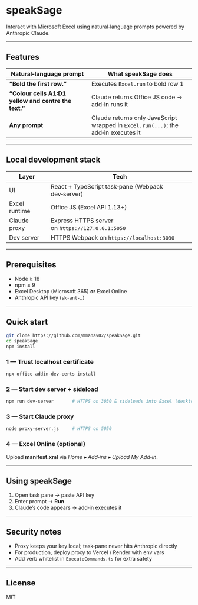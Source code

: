 
# speakSage

Interact with Microsoft Excel using natural‑language prompts powered by Anthropic Claude.

---

## Features

| Natural‑language prompt | What speakSage does |
|------------------------|----------------------|
| **“Bold the first row.”** | Executes `Excel.run` to bold row 1 |
| **“Colour cells A1:D1 yellow and centre the text.”** | Claude returns Office JS code → add‑in runs it |
| **Any prompt** | Claude returns only JavaScript wrapped in `Excel.run(...)`; the add‑in executes it |

---

## Local development stack

| Layer | Tech |
|-------|------|
| UI | React + TypeScript task‑pane (Webpack dev‑server) |
| Excel runtime | Office JS (Excel API 1.13+) |
| Claude proxy | Express HTTPS server on `https://127.0.0.1:5050` |
| Dev server | HTTPS Webpack on `https://localhost:3030` |

---

## Prerequisites

* Node ≥ 18
* npm ≥ 9
* Excel Desktop (Microsoft 365) **or** Excel Online
* Anthropic API key (`sk-ant‑…`)

---

## Quick start

```bash
git clone https://github.com/mmanav02/speakSage.git
cd speakSage
npm install
```

### 1 — Trust localhost certificate

```bash
npx office-addin-dev-certs install
```

### 2 — Start dev server + sideload

```bash
npm run dev-server       # HTTPS on 3030 & sideloads into Excel (desktop)
```

### 3 — Start Claude proxy

```bash
node proxy-server.js     # HTTPS on 5050
```

### 4 — Excel Online (optional)

Upload **manifest.xml** via *Home ▸ Add‑ins ▸ Upload My Add‑in*.

---

## Using speakSage

1. Open task pane → paste API key  
2. Enter prompt → **Run**  
3. Claude’s code appears → add‑in executes it

---

## Security notes

* Proxy keeps your key local; task‑pane never hits Anthropic directly  
* For production, deploy proxy to Vercel / Render with env vars  
* Add verb whitelist in `ExecuteCommands.ts` for extra safety

---

## License

MIT

